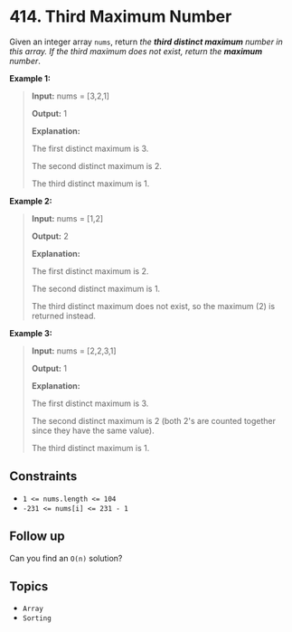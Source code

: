 # 414. Third Maximum Number

Given an integer array `nums`, return _the **third distinct maximum** number in this array. If the third maximum does not exist, return the **maximum** number_.

**Example 1:**

> **Input:** nums = \[3,2,1\]
>
> **Output:** 1
>
> **Explanation:**
>
> The first distinct maximum is 3.
>
> The second distinct maximum is 2.
>
> The third distinct maximum is 1.

**Example 2:**

> **Input:** nums = \[1,2\]
>
> **Output:** 2
>
> **Explanation:**
>
> The first distinct maximum is 2.
>
> The second distinct maximum is 1.
>
> The third distinct maximum does not exist, so the maximum (2) is returned instead.

**Example 3:**

> **Input:** nums = \[2,2,3,1\]
>
> **Output:** 1
>
> **Explanation:**
>
> The first distinct maximum is 3.
>
> The second distinct maximum is 2 (both 2's are counted together since they have the same value).
>
> The third distinct maximum is 1.

## Constraints

* `1 <= nums.length <= 104`
* `-231 <= nums[i] <= 231 - 1`

## Follow up

Can you find an `O(n)` solution?

## Topics

* `Array`
* `Sorting`
